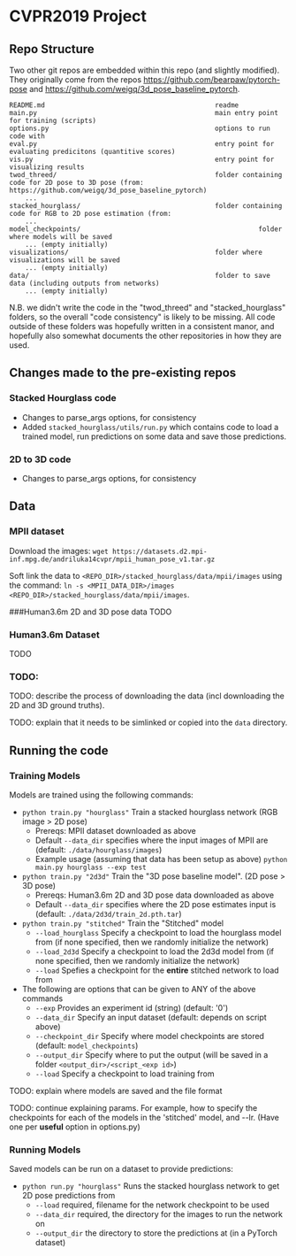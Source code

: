 # CVPR2019 Project

## Repo Structure

Two other git repos are embedded within this repo (and slightly modified). They originally come 
from the repos <https://github.com/bearpaw/pytorch-pose> and 
<https://github.com/weigq/3d_pose_baseline_pytorch>. 

~~~~ 
README.md                                           readme
main.py                                             main entry point for training (scripts)
options.py                                          options to run code with
eval.py                                             entry point for evaluating predicitons (quantitive scores)
vis.py                                              entry point for visualizing results
twod_threed/                                        folder containing code for 2D pose to 3D pose (from: https://github.com/weigq/3d_pose_baseline_pytorch)
    ...
stacked_hourglass/                                  folder containing code for RGB to 2D pose estimation (from: 
    ...                                      
model_checkpoints/                                             folder where models will be saved
    ... (empty initially)
visualizations/                                     folder where visualizations will be saved
    ... (empty initially)                            
data/                                               folder to save data (including outputs from networks)
    ... (empty initially)
~~~~

N.B. we didn't write the code in the "twod_threed" and "stacked_hourglass" folders, so the overall "code consistency" is 
likely to be missing. All code outside of these folders was hopefully written in a consistent manor, and hopefully also 
somewhat documents the other repositories in how they are used.

## Changes made to the pre-existing repos
### Stacked Hourglass code
- Changes to parse_args options, for consistency
- Added `stacked_hourglass/utils/run.py` which contains code to load a trained model, run predictions on some data and save those predictions.

### 2D to 3D code
- Changes to parse_args options, for consistency

## Data

### MPII dataset
Download the images:
`wget https://datasets.d2.mpi-inf.mpg.de/andriluka14cvpr/mpii_human_pose_v1.tar.gz`

Soft link the data to `<REPO_DIR>/stacked_hourglass/data/mpii/images` using the command: `ln -s <MPII_DATA_DIR>/images <REPO_DIR>/stacked_hourglass/data/mpii/images`.


###Human3.6m 2D and 3D pose data
TODO

### Human3.6m Dataset
TODO

### TODO:
TODO: describe the process of downloading the data (incl downloading the 2D and 3D ground truths).

TODO: explain that it needs to be simlinked or copied into the `data` directory.

## Running the code

### Training Models
Models are trained using the following commands:

- `python train.py "hourglass"` Train a stacked hourglass network (RGB image > 2D pose)
    - Prereqs: MPII dataset downloaded as above
    - Default `--data_dir` specifies where the input images of MPII are (default: `./data/hourglass/images`)
    - Example usage (assuming that data has been setup as above) `python main.py hourglass --exp test`
- `python train.py "2d3d"` Train the "3D pose baseline model". (2D pose > 3D pose)
    - Prereqs: Human3.6m 2D and 3D pose data downloaded as above
    - Default `--data_dir` specifies where the 2D pose estimates input is (default: `./data/2d3d/train_2d.pth.tar`)
- `python train.py "stitched"` Train the "Stitched" model
    - `--load_hourglass` Specify a checkpoint to load the hourglass model from (if none specified, then we randomly initialize the network) 
    - `--load_2d3d` Specify a checkpoint to load the 2d3d model from (if none specified, then we randomly initialize the network)
    - `--load` Spefies a checkpoint for the **entire** stitched network to load from 
- The following are options that can be given to ANY of the above commands
    - `--exp` Provides an experiment id (string) (default: '0') 
    - `--data_dir` Specify an input dataset (default: depends on script above)
    - `--checkpoint_dir` Specify where model checkpoints are stored (default: `model_checkpoints`)
    - `--output_dir` Specify where to put the output (will be saved in a folder `<output_dir>/<script_<exp id>`)
    - `--load` Specify a checkpoint to load training from 


TODO: explain where models are saved and the file format

TODO: continue explaining params. For example, how to specify the checkpoints for each of the models in the 'stitched' model, and --lr. (Have one per **useful** option in options.py)


### Running Models
Saved models can be run on a dataset to provide predictions:

- `python run.py "hourglass"` Runs the stacked hourglass network to get 2D pose predictions from 
    - `--load` required, filename for the network checkpoint to be used
    - `--data_dir` required, the directory for the images to run the network on
    - `--output_dir` the directory to store the predictions at (in a PyTorch dataset)